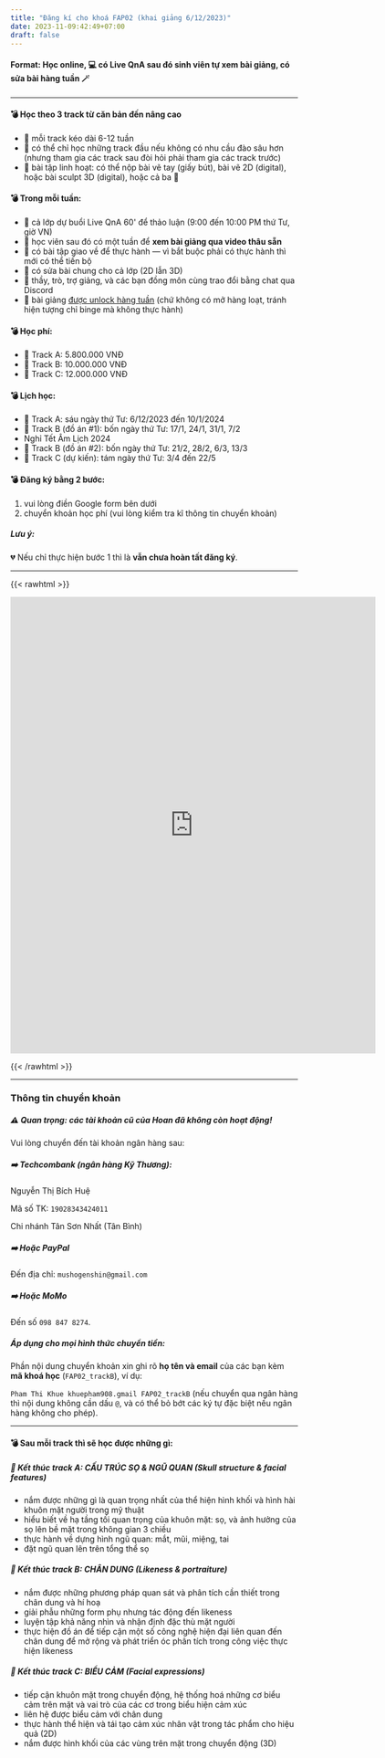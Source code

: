 ```yaml
---
title: "Đăng kí cho khoá FAP02 (khai giảng 6/12/2023)"
date: 2023-11-09:42:49+07:00
draft: false
---
```


#### Format: Học online, 💻 có Live QnA sau đó sinh viên tự xem bài giảng, có sửa bài hàng tuần 🪄

---

#### 💣 Học theo 3 track từ căn bản đến nâng cao

- 📍 mỗi track kéo dài 6-12 tuần
- 📍 có thể chỉ học những track đầu nếu không có nhu cầu đào sâu hơn (nhưng tham gia các track sau đòi hỏi phải tham gia các track trước)
- 📍 bài tập linh hoạt: có thể nộp bài vẽ tay (giấy bút), bài vẽ 2D (digital), hoặc bài sculpt 3D (digital), hoặc cả ba 🙂

#### 💣 Trong mỗi tuần:

- 🔅 cả lớp dự buổi Live QnA 60' để thảo luận (9:00 đến 10:00 PM thứ Tư, giờ VN)
- 🔅 học viên sau đó có một tuần để **xem bài giảng qua video thâu sẵn**
- 🔅 có bài tập giao về để thực hành — vì bắt buộc phải có thực hành thì mới có thể tiến bộ
- 🔅 có sửa bài chung cho cả lớp (2D lẫn 3D)
- 🔅 thầy, trò, trợ giảng, và các bạn đồng môn cùng trao đổi bằng chat qua Discord
- 🔅 bài giảng <u>được unlock hàng tuần</u> (chứ không có mở hàng loạt, tránh hiện tượng chỉ binge mà không thực hành)

#### 💣 Học phí:

- 📍 Track A: 5.800.000 VNĐ
- 📍 Track B: 10.000.000 VNĐ
- 📍 Track C: 12.000.000 VNĐ

#### 💣 Lịch học:

- 👾 Track A: sáu ngày thứ Tư: 6/12/2023 đến 10/1/2024
- 👾 Track B (đồ án #1): bốn ngày thứ Tư: 17/1, 24/1, 31/1, 7/2
- Nghỉ Tết Âm Lịch 2024
- 👾 Track B (đồ án #2): bốn ngày thứ Tư: 21/2, 28/2, 6/3, 13/3
- 👾 Track C (dự kiến): tám ngày thứ Tư: 3/4 đến 22/5

#### 💣 Đăng ký bằng 2 bước:

1. vui lòng điền Google form bên dưới
2. chuyển khoản học phí (vui lòng kiểm tra kĩ thông tin chuyển khoản)

##### Lưu ý:

💔 Nếu chỉ thực hiện bước 1 thì là **vẫn chưa hoàn tất đăng ký**.

---

{{< rawhtml >}}

<iframe src="https://docs.google.com/forms/d/e/1FAIpQLSf1gL6OZQakIFeIZVDIZvEiiqka9Yr2woL_wfNYs7ZrVYY4yg/viewform?embedded=true" width="640" height="800" frameborder="0" marginheight="0" marginwidth="0">Loading…</iframe>

{{< /rawhtml >}}

---

### Thông tin chuyển khoản

##### ⚠️ Quan trọng: các tài khoản cũ của Hoan đã không còn hoạt động!

Vui lòng chuyển đến tài khoản ngân hàng sau:

##### ➡️ **Techcombank** (ngân hàng Kỹ Thương):

Nguyễn Thị Bích Huệ

Mã số TK: `19028343424011`

Chi nhánh Tân Sơn Nhất (Tân Bình)

##### ➡️ Hoặc **PayPal**

Đến địa chỉ: `mushogenshin@gmail.com`

##### ➡️ Hoặc **MoMo**

Đến số `098 847 8274`.

##### Áp dụng cho mọi hình thức chuyển tiền:

Phần nội dung chuyển khoản xin ghi rõ **họ tên và email** của các bạn kèm **mã khoá học** (`FAP02_trackB`), ví dụ:

`Pham Thi Khue khuepham908.gmail FAP02_trackB` (nếu chuyển qua ngân hàng thì nội dung không cần dấu `@`, và có thể bỏ bớt các ký tự đặc biệt nếu ngân hàng không cho phép).

---

#### 💣 Sau mỗi track thì sẽ học được những gì:

##### 📍 Kết thúc track A: CẤU TRÚC SỌ & NGŨ QUAN (Skull structure & facial features)

- nắm được những gì là quan trọng nhất của thể hiện hình khối và hình hài khuôn mặt người trong mỹ thuật
- hiểu biết về hạ tầng tối quan trọng của khuôn mặt: sọ, và ảnh hưởng của sọ lên bề mặt trong không gian 3 chiều
- thực hành về dựng hình ngũ quan: mắt, mũi, miệng, tai
- đặt ngũ quan lên trên tổng thể sọ

##### 📍 Kết thúc track B: CHÂN DUNG (Likeness & portraiture)

- nắm được những phương pháp quan sát và phân tích cần thiết trong chân dung và hí hoạ
- giải phẫu những form phụ nhưng tác động đến likeness
- luyện tập khả năng nhìn và nhận định đặc thù mặt người
- thực hiện đồ án để tiếp cận một số công nghệ hiện đại liên quan đến chân dung để mở rộng và phát triển óc phân tích trong công việc thực hiện likeness

##### 📍 Kết thúc track C: BIỂU CẢM (Facial expressions)

- tiếp cận khuôn mặt trong chuyển động, hệ thống hoá những cơ biểu cảm trên mặt và vai trò của các cơ trong biểu hiện cảm xúc
- liên hệ được biểu cảm với chân dung
- thực hành thể hiện và tái tạo cảm xúc nhân vật trong tác phẩm cho hiệu quả (2D)
- nắm được hình khối của các vùng trên mặt trong chuyển động (3D)
